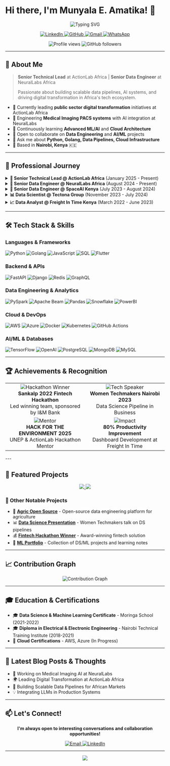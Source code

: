 # Hi there, I'm Munyala E. Amatika! 👋

<div align="center">
  <img src="https://readme-typing-svg.herokuapp.com?font=Fira+Code&weight=600&size=28&pause=1000&color=3F7FFF&center=true&vCenter=true&width=600&lines=Senior+Technical+Lead;Data+Engineer;Backend+Developer;AI+%26+ML+Enthusiast" alt="Typing SVG" />
</div>

<p align="center">
  <a href="https://www.linkedin.com/in/munyala-amatika/">
    <img src="https://img.shields.io/badge/LinkedIn-0077B5?style=for-the-badge&logo=linkedin&logoColor=white" alt="LinkedIn"/>
  </a>
  <a href="https://github.com/munyala">
    <img src="https://img.shields.io/badge/GitHub-100000?style=for-the-badge&logo=github&logoColor=white" alt="GitHub"/>
  </a>
  <a href="mailto:munyalamea@gmail.com">
    <img src="https://img.shields.io/badge/Gmail-D14836?style=for-the-badge&logo=gmail&logoColor=white" alt="Gmail"/>
  </a>
  <a href="tel:+254793601115">
    <img src="https://img.shields.io/badge/WhatsApp-25D366?style=for-the-badge&logo=whatsapp&logoColor=white" alt="WhatsApp"/>
  </a>
</p>

<p align="center">
  <img src="https://komarev.com/ghpvc/?username=munyala&label=Profile%20views&color=0e75b6&style=flat" alt="Profile views" />
  <img src="https://img.shields.io/github/followers/munyala?label=Followers&style=social" alt="GitHub followers" />
</p>

---

## 🚀 About Me

> **Senior Technical Lead** at ActionLab Africa | **Senior Data Engineer** at NeuralLabs Africa
> 
> Passionate about building scalable data pipelines, AI systems, and driving digital transformation in Africa's tech ecosystem.

- 🔭 Currently leading **public sector digital transformation** initiatives at ActionLab Africa
- 🏥 Engineering **Medical Imaging PACS systems** with AI integration at NeuralLabs
- 🌱 Continuously learning **Advanced ML/AI** and **Cloud Architecture**
- 👯 Open to collaborate on **Data Engineering** and **AI/ML** projects
- 💬 Ask me about **Python, Golang, Data Pipelines, Cloud Infrastructure**
- 📍 Based in **Nairobi, Kenya** 🇰🇪

---

## 💼 Professional Journey

<details>
<summary><b>🎯 Senior Technical Lead @ ActionLab Africa</b> (January 2025 - Present)</summary>

- Leading design and deployment of innovative technology solutions for public sector transformation
- Establishing technical standards and governance frameworks for scalable systems
- Mentoring teams in UNEP & ActionLab HACK FOR THE ENVIRONMENT 2025
- Fostering collaboration in IBM Research lab initiatives
</details>

<details>
<summary><b>🏥 Senior Data Engineer @ NeuralLabs Africa</b> (August 2024 - Present)</summary>

- Engineered Medical Imaging PACS system with DICOM compliance
- Developed Agentic AI system for radiologist report assistance
- Managed AWS Cloud Infrastructure and CI/CD pipelines
- Implemented patient data anonymization and compression systems
</details>

<details>
<summary><b>🌾 Senior Data Engineer @ SpaceAI Kenya</b> (July 2023 - August 2024)</summary>

- Built agricultural ordering system integrating IBM Watson & WhatsApp
- Engineered data transformation pipelines for Tanykina Dairy
- Achieved 30% reduction in data discrepancies through quality monitoring
- Designed end-to-end automated data pipelines
</details>

<details>
<summary><b>📊 Data Scientist @ Tectona Group</b> (November 2023 - July 2024)</summary>

- Created research tools using Golang and Python for semantic analysis
- Architected AI microservices integrating OpenAI and Gemini
- Conducted comprehensive sector-specific market research
</details>

<details>
<summary><b>📈 Data Analyst @ Freight In Time Kenya</b> (March 2022 - June 2023)</summary>

- Developed dashboards improving productivity tracking by 80%
- Optimized e-commerce processes, reducing upload time by 50%
- Analyzed data across 8 East African branches
</details>

---

## 🛠️ Tech Stack & Skills

### Languages & Frameworks
<p align="left">
  <img src="https://img.shields.io/badge/Python-3776AB?style=for-the-badge&logo=python&logoColor=white" alt="Python"/>
  <img src="https://img.shields.io/badge/Go-00ADD8?style=for-the-badge&logo=go&logoColor=white" alt="Golang"/>
  <img src="https://img.shields.io/badge/JavaScript-F7DF1E?style=for-the-badge&logo=javascript&logoColor=black" alt="JavaScript"/>
  <img src="https://img.shields.io/badge/SQL-4479A1?style=for-the-badge&logo=postgresql&logoColor=white" alt="SQL"/>
  <img src="https://img.shields.io/badge/Flutter-02569B?style=for-the-badge&logo=flutter&logoColor=white" alt="Flutter"/>
</p>

### Backend & APIs
<p align="left">
  <img src="https://img.shields.io/badge/FastAPI-009688?style=for-the-badge&logo=fastapi&logoColor=white" alt="FastAPI"/>
  <img src="https://img.shields.io/badge/Django-092E20?style=for-the-badge&logo=django&logoColor=white" alt="Django"/>
  <img src="https://img.shields.io/badge/Redis-DC382D?style=for-the-badge&logo=redis&logoColor=white" alt="Redis"/>
  <img src="https://img.shields.io/badge/GraphQL-E10098?style=for-the-badge&logo=graphql&logoColor=white" alt="GraphQL"/>
</p>

### Data Engineering & Analytics
<p align="left">
  <img src="https://img.shields.io/badge/Apache%20Spark-E25A1C?style=for-the-badge&logo=apachespark&logoColor=white" alt="PySpark"/>
  <img src="https://img.shields.io/badge/Apache%20Beam-FF6F00?style=for-the-badge&logo=apachebeam&logoColor=white" alt="Apache Beam"/>
  <img src="https://img.shields.io/badge/Pandas-150458?style=for-the-badge&logo=pandas&logoColor=white" alt="Pandas"/>
  <img src="https://img.shields.io/badge/Snowflake-29B5E8?style=for-the-badge&logo=snowflake&logoColor=white" alt="Snowflake"/>
  <img src="https://img.shields.io/badge/PowerBI-F2C811?style=for-the-badge&logo=powerbi&logoColor=black" alt="PowerBI"/>
</p>

### Cloud & DevOps
<p align="left">
  <img src="https://img.shields.io/badge/AWS-232F3E?style=for-the-badge&logo=amazonaws&logoColor=white" alt="AWS"/>
  <img src="https://img.shields.io/badge/Azure-0078D4?style=for-the-badge&logo=microsoftazure&logoColor=white" alt="Azure"/>
  <img src="https://img.shields.io/badge/Docker-2496ED?style=for-the-badge&logo=docker&logoColor=white" alt="Docker"/>
  <img src="https://img.shields.io/badge/Kubernetes-326CE5?style=for-the-badge&logo=kubernetes&logoColor=white" alt="Kubernetes"/>
  <img src="https://img.shields.io/badge/GitHub_Actions-2088FF?style=for-the-badge&logo=github-actions&logoColor=white" alt="GitHub Actions"/>
</p>

### AI/ML & Databases
<p align="left">
  <img src="https://img.shields.io/badge/TensorFlow-FF6F00?style=for-the-badge&logo=tensorflow&logoColor=white" alt="TensorFlow"/>
  <img src="https://img.shields.io/badge/OpenAI-412991?style=for-the-badge&logo=openai&logoColor=white" alt="OpenAI"/>
  <img src="https://img.shields.io/badge/PostgreSQL-316192?style=for-the-badge&logo=postgresql&logoColor=white" alt="PostgreSQL"/>
  <img src="https://img.shields.io/badge/MongoDB-47A248?style=for-the-badge&logo=mongodb&logoColor=white" alt="MongoDB"/>
  <img src="https://img.shields.io/badge/MySQL-4479A1?style=for-the-badge&logo=mysql&logoColor=white" alt="MySQL"/>
</p>

---

## 🏆 Achievements & Recognition

<table>
  <tr>
    <td align="center" width="50%">
      <img src="https://img.shields.io/badge/🏆-Hackathon%20Winner-gold?style=for-the-badge" alt="Hackathon Winner"/>
      <br/><b>Sankalp 2022 Fintech Hackathon</b>
      <br/>Led winning team, sponsored by I&M Bank
    </td>
    <td align="center" width="50%">
      <img src="https://img.shields.io/badge/🎤-Tech%20Speaker-blue?style=for-the-badge" alt="Tech Speaker"/>
      <br/><b>Women Techmakers Nairobi 2023</b>
      <br/>Data Science Pipeline in Business
    </td>
  </tr>
  <tr>
    <td align="center" width="50%">
      <img src="https://img.shields.io/badge/🌍-Mentor-green?style=for-the-badge" alt="Mentor"/>
      <br/><b>HACK FOR THE ENVIRONMENT 2025</b>
      <br/>UNEP & ActionLab Hackathon Mentor
    </td>
    <td align="center" width="50%">
      <img src="https://img.shields.io/badge/📈-Impact-purple?style=for-the-badge" alt="Impact"/>
      <br/><b>80% Productivity Improvement</b>
      <br/>Dashboard Development at Freight In Time
    </td>
  </tr>
</table>
---

## 🚀 Featured Projects

<div align="center">
  <a href="https://github.com/munyala/agric-open-source">
    <img src="https://github-readme-stats.vercel.app/api/pin/?username=munyala&repo=agric-open-source&theme=tokyonight&hide_border=true" />
  </a>
  <a href="https://github.com/munyala/data-science-ml-portfolio">
    <img src="https://github-readme-stats.vercel.app/api/pin/?username=munyala&repo=data-science-ml-portfolio&theme=tokyonight&hide_border=true" />
  </a>
</div>

### 🔗 Other Notable Projects
- 🌾 **[Agric Open Source](https://github.com/munyala/agric-open-source)** - Open-source data engineering platform for agriculture
- 📊 **[Data Science Presentation](https://github.com/munyala/data-science-presentation)** - Women Techmakers talk on DS pipelines
- 💰 **[Fintech Hackathon Winner](https://github.com/munyala/fintech-hackathon)** - Award-winning fintech solution
- 🤖 **[ML Portfolio](https://github.com/munyala/data-science-ml-portfolio)** - Collection of DS/ML projects and learning notes

---

## 📈 Contribution Graph

<div align="center">
  <img src="https://github-readme-activity-graph.vercel.app/graph?username=munyala&theme=tokyo-night&hide_border=true&area=true" alt="Contribution Graph"/>
</div>

---

## 🎓 Education & Certifications

- 🎓 **Data Science & Machine Learning Certificate** - Moringa School (2021-2022)
- 🎓 **Diploma in Electrical & Electronic Engineering** - Nairobi Technical Training Institute (2018-2021)
- 📜 **Cloud Certifications** - AWS, Azure (In Progress)

---

## 💭 Latest Blog Posts & Thoughts

<!-- BLOG-POST-LIST:START -->
- 🔬 Working on Medical Imaging AI at NeuralLabs
- 🌍 Leading Digital Transformation at ActionLab Africa
- 🚀 Building Scalable Data Pipelines for African Markets
- 💡 Integrating LLMs in Production Systems
<!-- BLOG-POST-LIST:END -->

---

## 📫 Let's Connect!

<div align="center">
  <p>
    <b>I'm always open to interesting conversations and collaboration opportunities!</b>
  </p>
  
  <a href="mailto:munyalamea@gmail.com">
    <img src="https://img.shields.io/badge/Email%20Me-D14836?style=for-the-badge&logo=gmail&logoColor=white" alt="Email"/>
  </a>
  <a href="https://www.linkedin.com/in/munyala-amatika/">
    <img src="https://img.shields.io/badge/Connect%20on%20LinkedIn-0077B5?style=for-the-badge&logo=linkedin&logoColor=white" alt="LinkedIn"/>
  </a>
</div>

---

<div align="center">
  <img src="https://capsule-render.vercel.app/api?type=waving&color=gradient&height=100&section=footer&animation=twinkling" />
</div>

